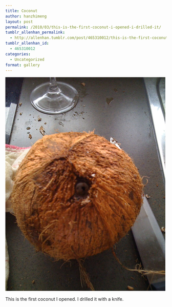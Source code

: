```yaml
---
title: Coconut
author: hanzhimeng
layout: post
permalink: /2010/03/this-is-the-first-coconut-i-opened-i-drilled-it/
tumblr_allenhan_permalink:
  - http://allenhan.tumblr.com/post/465310012/this-is-the-first-coconut-i-opened-i-drilled-it
tumblr_allenhan_id:
  - 465310012
categories:
  - Uncategorized
format: gallery
---
```

[<img class="alignnone size-full wp-image-482" alt="tumblr_kzoezjqw2f1qzkacto1_" src="/images/uploads/2013/03/tumblr_kzoezjqw2f1qzkacto1_.jpg" width="500" height="667" />][1]

This is the first coconut I opened. I drilled it with a knife.

 [1]: /images/uploads/2013/03/tumblr_kzoezjqw2f1qzkacto1_.jpg
